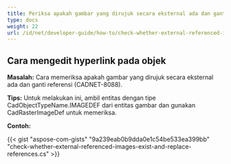```yaml
---
title: Periksa apakah gambar yang dirujuk secara eksternal ada dan ganti referensi
type: docs
weight: 22
url: /id/net/developer-guide/how-to/check-whether-external-referenced-images-exist-and-replace-references/
---
```


## **Cara mengedit hyperlink pada objek**

**Masalah:** Cara memeriksa apakah gambar yang dirujuk secara eksternal ada dan ganti referensi (CADNET-8088).

**Tips:** Untuk melakukan ini, ambil entitas dengan tipe CadObjectTypeName.IMAGEDEF dari entitas gambar dan gunakan CadRasterImageDef untuk memeriksa.

**Contoh:**

{{< gist "aspose-com-gists" "9a239eab0b9dda0e1c54be533ea399bb" "check-whether-external-referenced-images-exist-and-replace-references.cs" >}}
